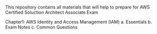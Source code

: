 This repository contains all materials that will help to prepare for AWS Certified Soluction Architect Associate Exam

Chapter1: AWS Identity and Access Management (IAM)
          a. Essentials
          b. Exam Notes
          c. Common Questions
          